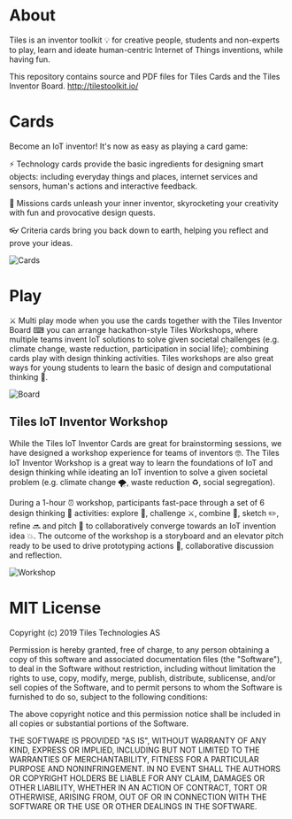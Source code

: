 # About

Tiles is an inventor toolkit 💡 for creative people, students and non-experts to play, learn and ideate human-centric Internet of Things inventions, while having fun.

This repository contains source and PDF files for Tiles Cards and the Tiles Inventor Board.
http://tilestoolkit.io/


# Cards

Become an IoT inventor! It's now as easy as playing a card game:

⚡️ Technology cards  provide the basic ingredients for designing smart objects: including everyday things and places, internet services and sensors, human's actions and interactive feedback.

🎯 Missions cards unleash your inner inventor, skyrocketing your creativity with fun and provocative design quests.

👓 Criteria cards bring you back down to earth, helping you reflect and prove your ideas.

![Cards](https://ksr-ugc.imgix.net/assets/025/079/229/dae3784cdfbcc53258972a58cc804164_original.png?ixlib=rb-2.1.0&w=680&fit=max&v=1557416891&auto=format&gif-q=50&lossless=true&s=f4d7e40cefa99a6107a509904838b71f)


# Play

⚔️ Multi play mode  when you use the cards together with the Tiles Inventor Board ⌨︎ you can arrange hackathon-style Tiles Workshops, where multiple teams invent IoT solutions to solve given societal challenges (e.g. climate change, waste reduction, participation in social life); combining cards play with design thinking activities. Tiles workshops are also great ways for young students to learn the basic of design and computational thinking 👾.

![Board](https://ksr-ugc.imgix.net/assets/025/065/229/46b13da6d7d4771aafc7355174df40aa_original.png?ixlib=rb-2.1.0&w=680&fit=max&v=1557330886&auto=format&gif-q=50&lossless=true&s=f2bad8cbf77742cec62e6e7dda49e68e)

## Tiles IoT Inventor Workshop

While the Tiles IoT Inventor Cards are great for brainstorming sessions, we have designed a workshop experience for teams of inventors 🤓. The Tiles IoT Inventor Workshop is a great way to learn the foundations of IoT and design thinking while ideating an IoT invention to solve a given societal problem (e.g. climate change 🌪, waste reduction ♻️, social segregation).

During a 1-hour ⏰ workshop, participants fast-pace through a set of 6 design thinking 🧠 activities: explore 👀, challenge ⚔️, combine 🥘, sketch ✏️, refine 🔜 and pitch 🎤 to collaboratively converge towards an IoT invention idea 💥. The outcome of the workshop is a storyboard and an elevator pitch ready to be used to drive prototyping actions 🥽, collaborative discussion and reflection.

![Workshop](https://ksr-ugc.imgix.net/assets/025/073/524/08e6947058862fcd3cf219e2f37a9f7d_original.jpg?ixlib=rb-2.1.0&w=680&fit=max&v=1557379709&auto=format&gif-q=50&q=92&s=2c9005d37754911a0c191748743b94ab)


# MIT License

Copyright (c) 2019 Tiles Technologies AS

Permission is hereby granted, free of charge, to any person obtaining a copy
of this software and associated documentation files (the "Software"), to deal
in the Software without restriction, including without limitation the rights
to use, copy, modify, merge, publish, distribute, sublicense, and/or sell
copies of the Software, and to permit persons to whom the Software is
furnished to do so, subject to the following conditions:

The above copyright notice and this permission notice shall be included in all
copies or substantial portions of the Software.

THE SOFTWARE IS PROVIDED "AS IS", WITHOUT WARRANTY OF ANY KIND, EXPRESS OR
IMPLIED, INCLUDING BUT NOT LIMITED TO THE WARRANTIES OF MERCHANTABILITY,
FITNESS FOR A PARTICULAR PURPOSE AND NONINFRINGEMENT. IN NO EVENT SHALL THE
AUTHORS OR COPYRIGHT HOLDERS BE LIABLE FOR ANY CLAIM, DAMAGES OR OTHER
LIABILITY, WHETHER IN AN ACTION OF CONTRACT, TORT OR OTHERWISE, ARISING FROM,
OUT OF OR IN CONNECTION WITH THE SOFTWARE OR THE USE OR OTHER DEALINGS IN THE
SOFTWARE.

